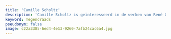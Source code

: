 ```yaml
---
title: 'Camille Scholtz'
description: 'Camille Scholtz is geïnteresseerd in de werken van René Guénon, anti-modernistische filosofie, en islam.'
keyword: Tegendraads
pseudonym: false
image: c22a3385-6ed4-4e13-9260-7afb24cac6a4.jpg
---
```

